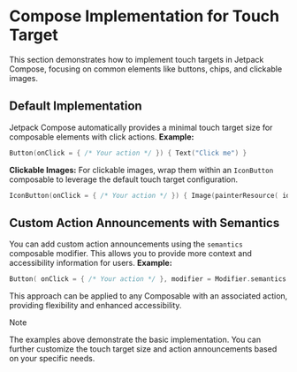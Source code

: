 # Compose Implementation for Touch Target

This section demonstrates how to implement touch targets in Jetpack Compose, focusing on common elements like buttons, chips, and clickable images.

## Default Implementation

Jetpack Compose automatically provides a minimal touch target size for composable elements with click actions.
**Example:**
```kotlin
Button(onClick = { /* Your action */ }) { Text("Click me") }
```

**Clickable Images:**
For clickable images, wrap them within an `IconButton` composable to leverage the default touch target configuration.
```kotlin
IconButton(onClick = { /* Your action */ }) { Image(painterResource( id = R.drawable.my_image) ,  contentDescription = "My Image") }
```

## Custom Action Announcements with Semantics

You can add custom action announcements using the `semantics` composable modifier. This allows you to provide more context and accessibility information for users.
**Example:**
```kotlin
Button( onClick = { /* Your action */ }, modifier = Modifier.semantics { onClick(action = { /* Your custom action */ }, label = "Click to perform action") } ) { Text("Click me") }
```

This approach can be applied to any Composable with an associated action, providing flexibility and enhanced accessibility.

>[!NOTE]
>The examples above demonstrate the basic implementation. You can further customize the touch target size and action announcements based on your specific needs.
